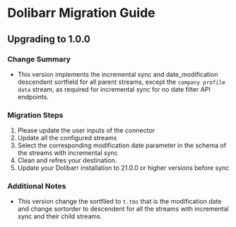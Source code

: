 # Dolibarr Migration Guide

## Upgrading to 1.0.0

### Change Summary
- This version implements the incremental sync and date_modification descendent sortfield for all parent streams, except the `company profile data` stream, as required for incremental sync for no date filter API endpoints.

### Migration Steps
1. Please update the user inputs of the connector
2. Update all the configured streams
3. Select the corresponding modification date parameter in the schema of the streams with incremental sync
4. Clean and refres your destination.
5. Update your Dolibarr installation to 21.0.0 or higher versions before sync

### Additional Notes
- This version change the sortfiled to `t.tms` that is the modification date and change sortorder to descendent for all the streams with incremental sync and their child streams.
